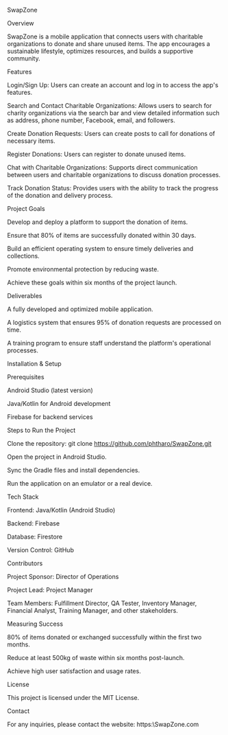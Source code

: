 SwapZone

Overview

SwapZone is a mobile application that connects users with charitable organizations to donate and share unused items. The app encourages a sustainable lifestyle, optimizes resources, and builds a supportive community.

Features

Login/Sign Up: Users can create an account and log in to access the app's features.

Search and Contact Charitable Organizations: Allows users to search for charity organizations via the search bar and view detailed information such as address, phone number, Facebook, email, and followers.

Create Donation Requests: Users can create posts to call for donations of necessary items.

Register Donations: Users can register to donate unused items.

Chat with Charitable Organizations: Supports direct communication between users and charitable organizations to discuss donation processes.

Track Donation Status: Provides users with the ability to track the progress of the donation and delivery process.

Project Goals

Develop and deploy a platform to support the donation of items.

Ensure that 80% of items are successfully donated within 30 days.

Build an efficient operating system to ensure timely deliveries and collections.

Promote environmental protection by reducing waste.

Achieve these goals within six months of the project launch.

Deliverables

A fully developed and optimized mobile application.

A logistics system that ensures 95% of donation requests are processed on time.

A training program to ensure staff understand the platform's operational processes.

Installation & Setup

Prerequisites

Android Studio (latest version)

Java/Kotlin for Android development

Firebase for backend services

Steps to Run the Project

Clone the repository:
git clone https://github.com/phtharo/SwapZone.git

Open the project in Android Studio.

Sync the Gradle files and install dependencies.

Run the application on an emulator or a real device.

Tech Stack

Frontend: Java/Kotlin (Android Studio)

Backend: Firebase

Database: Firestore

Version Control: GitHub

Contributors

Project Sponsor: Director of Operations

Project Lead: Project Manager

Team Members: Fulfillment Director, QA Tester, Inventory Manager, Financial Analyst, Training Manager, and other stakeholders.

Measuring Success

80% of items donated or exchanged successfully within the first two months.

Reduce at least 500kg of waste within six months post-launch.

Achieve high user satisfaction and usage rates.

License

This project is licensed under the MIT License.

Contact

For any inquiries, please contact the website: https:\SwapZone.com
